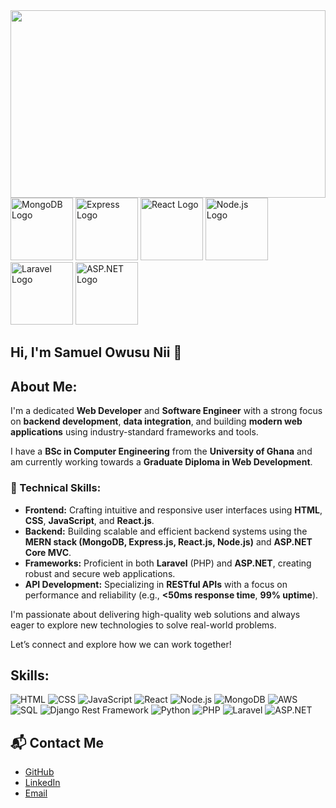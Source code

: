 <img src="https://raw.githubusercontent.com/SamuelNii32/SamuelNii32/main/DALL%C2%B7E%202025-03-08%2000.16.01%20-%20A%20sleek%20and%20modern%20banner%20design%20for%20a%20GitHub%20profile.%20The%20banner%20should%20feature%20a%20minimalist%20and%20clean%20aesthetic%20with%20a%20subtle%20gradient%20background%2C%20i.jpg" width="100%" height="300px">


<img src="https://cdn.jsdelivr.net/gh/devicons/devicon/icons/mongodb/mongodb-original-wordmark.svg" alt="MongoDB Logo" width="100"/>
<img src="https://cdn.jsdelivr.net/gh/devicons/devicon/icons/express/express-original-wordmark.svg" alt="Express Logo" width="100"/>
<img src="https://cdn.jsdelivr.net/gh/devicons/devicon/icons/react/react-original-wordmark.svg" alt="React Logo" width="100"/>
<img src="https://cdn.jsdelivr.net/gh/devicons/devicon/icons/nodejs/nodejs-original-wordmark.svg" alt="Node.js Logo" width="100"/>

<img src="https://cdn.jsdelivr.net/gh/devicons/devicon/icons/laravel/laravel-plain-wordmark.svg" alt="Laravel Logo" width="100"/>

<img src="https://cdn.jsdelivr.net/gh/devicons/devicon/icons/dot-net/dot-net-original-wordmark.svg" alt="ASP.NET Logo" width="100"/>


## Hi, I'm Samuel Owusu Nii 👋

## About Me:
I'm a dedicated **Web Developer** and **Software Engineer** with a strong focus on **backend development**, **data integration**, and building **modern web applications** using industry-standard frameworks and tools.

I have a **BSc in Computer Engineering** from the **University of Ghana** and am currently working towards a **Graduate Diploma in Web Development**.

### 🔧 Technical Skills:
- **Frontend:** Crafting intuitive and responsive user interfaces using **HTML**, **CSS**, **JavaScript**, and **React.js**.
- **Backend:** Building scalable and efficient backend systems using the **MERN stack (MongoDB, Express.js, React.js, Node.js)** and **ASP.NET Core MVC**.
- **Frameworks:** Proficient in both **Laravel** (PHP) and **ASP.NET**, creating robust and secure web applications.
- **API Development:** Specializing in **RESTful APIs** with a focus on performance and reliability (e.g., **<50ms response time**, **99% uptime**).

I'm passionate about delivering high-quality web solutions and always eager to explore new technologies to solve real-world problems.

Let’s connect and explore how we can work together!


## Skills:
![HTML](https://img.shields.io/badge/-HTML-E34F26?style=flat-square&logo=html5&logoColor=white)
![CSS](https://img.shields.io/badge/-CSS-1572B6?style=flat-square&logo=css3&logoColor=white)
![JavaScript](https://img.shields.io/badge/-JavaScript-F7DF1E?style=flat-square&logo=javascript&logoColor=black)
![React](https://img.shields.io/badge/-React-61DAFB?style=flat-square&logo=react&logoColor=black)
![Node.js](https://img.shields.io/badge/-Node.js-339933?style=flat-square&logo=node.js&logoColor=white)
![MongoDB](https://img.shields.io/badge/-MongoDB-47A248?style=flat-square&logo=mongodb&logoColor=white)
![AWS](https://img.shields.io/badge/-AWS-232F3E?style=flat-square&logo=amazonaws&logoColor=white)
![SQL](https://img.shields.io/badge/-SQL-00758F?style=flat-square&logo=postgresql&logoColor=white)
![Django Rest Framework](https://img.shields.io/badge/-Django%20Rest%20Framework-092E20?style=flat-square&logo=django&logoColor=white)
![Python](https://img.shields.io/badge/-Python-3776AB?style=flat-square&logo=python&logoColor=white)
![PHP](https://img.shields.io/badge/-PHP-777BB4?style=flat-square&logo=php&logoColor=white)
![Laravel](https://img.shields.io/badge/-Laravel-FF2D20?style=flat-square&logo=laravel&logoColor=white)
![ASP.NET](https://img.shields.io/badge/-ASP.NET-512BD4?style=flat-square&logo=asp.net&logoColor=white)



## 📬 Contact Me
- [GitHub](https://github.com/SamuelNii32)
- [LinkedIn](https://www.linkedin.com/in/samuel-nii-owusu-909832239)
- [Email](mailto:samuelnii6000@gmail.com)
